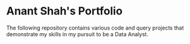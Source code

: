 # Anant Shah's Portfolio
The following repository contains various code and query projects that demonstrate my skills in my pursuit to be a Data Analyst.
